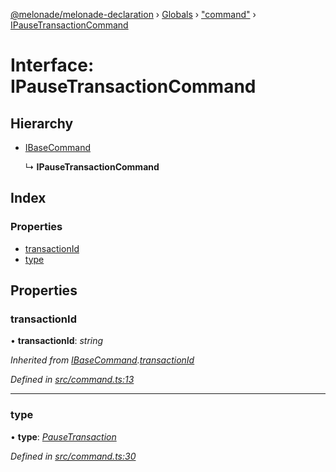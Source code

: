 [@melonade/melonade-declaration](../README.md) › [Globals](../globals.md) › ["command"](../modules/_command_.md) › [IPauseTransactionCommand](_command_.ipausetransactioncommand.md)

# Interface: IPauseTransactionCommand

## Hierarchy

* [IBaseCommand](_command_.ibasecommand.md)

  ↳ **IPauseTransactionCommand**

## Index

### Properties

* [transactionId](_command_.ipausetransactioncommand.md#transactionid)
* [type](_command_.ipausetransactioncommand.md#type)

## Properties

###  transactionId

• **transactionId**: *string*

*Inherited from [IBaseCommand](_command_.ibasecommand.md).[transactionId](_command_.ibasecommand.md#transactionid)*

*Defined in [src/command.ts:13](https://github.com/devit-tel/melonade-declaration/blob/f57d96e/src/command.ts#L13)*

___

###  type

• **type**: *[PauseTransaction](../enums/_command_.commandtypes.md#pausetransaction)*

*Defined in [src/command.ts:30](https://github.com/devit-tel/melonade-declaration/blob/f57d96e/src/command.ts#L30)*
